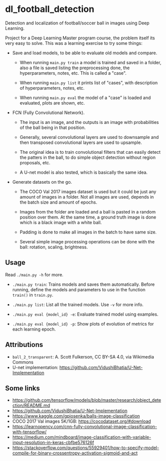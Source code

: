 # dl_football_detection

Detection and localization of football/soccer ball in images using Deep
Learning.

Project for a Deep Learning Master program course, the problem itself its very
easy to solve. This was a learning exercise to try some things:

- Save and load models, to be able to evaluate old models and compare.

    - When running `main.py train` a model is trained and saved in a folder,
      also a file is saved listing the preprocessing done, the hyperparameters,
      notes, etc. This is called a "case".

    - When running `main.py list` it prints list of "cases", with description of
      hyperparameters, notes, etc.

    - When running `main.py eval` the model of a "case" is loaded and evaluated,
      plots are shown, etc.

- FCN (Fully Convolutional Network).

    - The input is an image, and the outputs is an image with probabilities of
      the ball being in that position.

    - Generally, several convolutional layers are used to downsample and then
      transposed convolutional layers are used to upsample.

    - The original idea is to train convolutional filters that can easily detect
      the patters in the ball, to do simple object detection without region
      proposals, etc.

    - A U-net model is also tested, which is basically the same idea.

- Generate datasets on the go.

    - The COCO Val 2017 images dataset is used but it could be just any amount
      of images in a folder. Not all images are used, depends in the batch size
      and amount of epochs.

    - Images from the folder are loaded and a ball is pasted in a random
      position over them. At the same time, a ground truth image is done which
      is a black image with a white ball.

    - Padding is done to make all images in the batch to have same size.

    - Several simple image processing operations can be done with the ball:
      rotation, scaling, brightness.

## Usage

Read `./main.py -h` for more.

- `./main.py train`: Trains models and saves them automatically. Before running,
  define the models and parameters to use in the function `train()` in
  `train.py`.

- `./main.py list`: List all the trained models. Use `-v` for more info.

- `./main.py eval {model_id} -e`: Evaluate trained model using examples.

- `./main.py eval {model_id} -p`: Show plots of evolution of metrics for each
  learning epoch.

## Attributions

- `ball_2_transparent`: A. Scott Fulkerson, CC BY-SA 4.0, via Wikimedia Commons
- U-net implementation: https://github.com/VidushiBhatia/U-Net-Implementation

## Some links

- https://github.com/tensorflow/models/blob/master/research/object_detection/README.md
- https://github.com/VidushiBhatia/U-Net-Implementation
- https://www.kaggle.com/gpiosenka/balls-image-classification
- COCO 2017 Val images 5K/1GB: https://cocodataset.org/#download
- https://learnopencv.com/cnn-fully-convolutional-image-classification-with-tensorflow/
- https://medium.com/mindboard/image-classification-with-variable-input-resolution-in-keras-cbfbe576126f
- https://stackoverflow.com/questions/55929401/how-to-specify-model-compile-for-binary-crossentropy-activation-sigmoid-and-act
